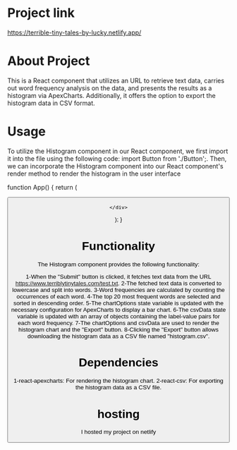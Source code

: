 # Project link
https://terrible-tiny-tales-by-lucky.netlify.app/



# About Project
This is a React component that utilizes an URL to retrieve text data, carries out word frequency analysis on the data, and presents the results as a histogram via ApexCharts. Additionally, it offers the option to export the histogram data in CSV format.

# Usage
To utilize the Histogram component in our React component, we first import it into the file using the following code: import Button from './Button';. Then, we can incorporate the Histogram component into our React component's render method to render the histogram in the user interface

function App() {
  return (
    <div className="App">
      <Button/>
      
    </div>
  );
}

# Functionality
The Histogram component provides the following functionality:

1-When the "Submit" button is clicked, it fetches text data from the URL https://www.terriblytinytales.com/test.txt.
2-The fetched text data is converted to lowercase and split into words.
3-Word frequencies are calculated by counting the occurrences of each word.
4-The top 20 most frequent words are selected and sorted in descending order.
5-The chartOptions state variable is updated with the necessary configuration for ApexCharts to display a bar chart.
6-The csvData state variable is updated with an array of objects containing the label-value pairs for each word frequency.
7-The chartOptions and csvData are used to render the histogram chart and the "Export" button.
8-Clicking the "Export" button allows downloading the histogram data as a CSV file named "histogram.csv".

# Dependencies
1-react-apexcharts: For rendering the histogram chart.
2-react-csv: For exporting the histogram data as a CSV file.
# hosting
I hosted my project on netlify

